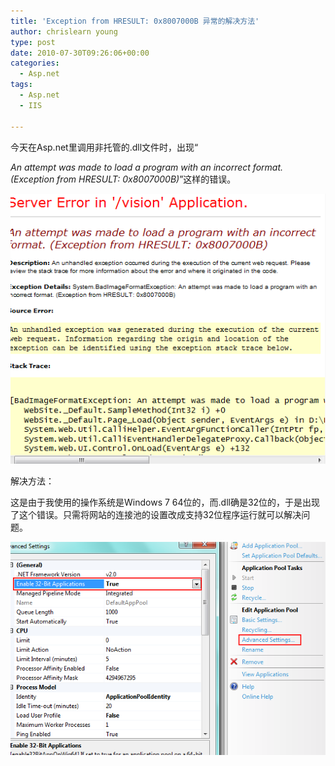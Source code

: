 ```yaml
---
title: 'Exception from HRESULT: 0x8007000B 异常的解决方法'
author: chrislearn young
type: post
date: 2010-07-30T09:26:06+00:00
categories:
  - Asp.net
tags:
  - Asp.net
  - IIS

---
```

今天在Asp.net里调用非托管的.dll文件时，出现“
  
_An attempt was made to load a program with an incorrect format. (Exception from HRESULT: 0x8007000B)_”这样的错误。

![iis_error_0x8007000b.png](iis_error_0x8007000b.png)

解决方法：

这是由于我使用的操作系统是Windows 7 64位的，而.dll确是32位的，于是出现了这个错误。只需将网站的连接池的设置改成支持32位程序运行就可以解决问题。

![iis_pool_enable_32.png](iis_pool_enable_32.png)